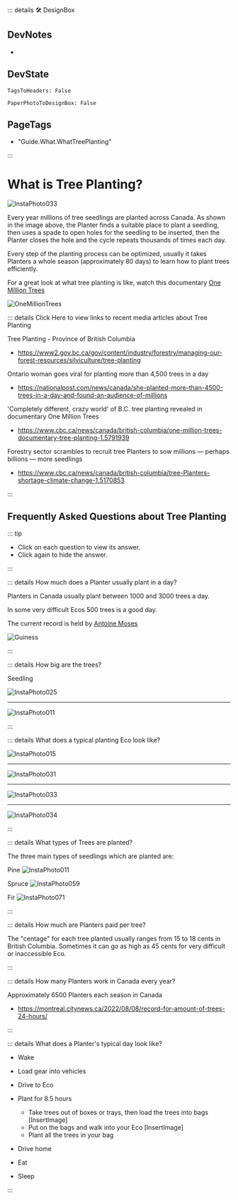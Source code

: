 ::: details 🛠 <dev>DesignBox</dev> 

## DevNotes
- 

## DevState

`TagsToHeaders: False`

`PaperPhotoToDesignBox: False`

<h2>PageTags</h2>

- "Guide.What.WhatTreePlanting"

:::

# What is Tree Planting?

![InstaPhoto033](/InstaPhoto033.jpg)

Every year millions of tree seedlings are planted across Canada. As shown in the image above, the Planter finds a suitable place to plant a seedling, then uses a spade to open holes for the seedling to be inserted, then the Planter closes the hole and the cycle repeats thousands of times each day.  

Every step of the planting process can be optimized, usually it takes Planters a whole season (approximately 80 days) to learn how to plant trees efficiently.  

For a great look at what tree planting is like, watch this documentary [One Million Trees](https://www.youtube.com/watch?v=ep6sWECi3BE)

![OneMillionTrees](/OneMillionTrees.png)

::: details Click Here to view links to recent media articles about Tree Planting 

Tree Planting - Province of British Columbia
- https://www2.gov.bc.ca/gov/content/industry/forestry/managing-our-forest-resources/silviculture/tree-planting

Ontario woman goes viral for planting more than 4,500 trees in a day
- https://nationalpost.com/news/canada/she-planted-more-than-4500-trees-in-a-day-and-found-an-audience-of-millions

'Completely different, crazy world' of B.C. tree planting revealed in documentary One Million Trees
- https://www.cbc.ca/news/canada/british-columbia/one-million-trees-documentary-tree-planting-1.5791939

Forestry sector scrambles to recruit tree Planters to sow millions — perhaps billions — more seedlings
- https://www.cbc.ca/news/canada/british-columbia/tree-Planters-shortage-climate-change-1.5170853

:::

<!--  -->

## Frequently Asked Questions about Tree Planting

::: tip 

- Click on each question to view its answer. 
- Click again to hide the answer.

:::
<!--  -->
::: details How much does a Planter usually plant in a day?

Planters in Canada usually plant between 1000 and 3000 trees a day.

In some very difficult Ecos 500 trees is a good day.

The current record is held by [Antoine Moses](https://www.instagram.com/antomosplant/)

![Guiness](/Guiness.png)

:::
<!--  -->
::: details How big are the trees?

Seedling

![InstaPhoto025](/InstaPhoto025.jpeg)

---

![InstaPhoto011](/InstaPhoto011.jpg)

:::
<!--  -->
::: details What does a typical planting Eco look like?

![InstaPhoto015](/InstaPhoto015.jpg)

---

![InstaPhoto031](/InstaPhoto031.jpg)

---

![InstaPhoto033](/InstaPhoto033.jpg)

---

![InstaPhoto034](/InstaPhoto034.jpg)


:::
<!--  -->
::: details What types of Trees are planted?

The three main types of seedlings which are planted are: 

Pine
![InstaPhoto011](/InstaPhoto011.jpg)

Spruce
![InstaPhoto059](/InstaPhoto059.jpg)

Fir
![InstaPhoto071](/InstaPhoto071.jpg)


:::
<!--  -->
::: details How much are Planters paid per tree?

The "centage" for each tree planted usually ranges from 15 to 18 cents in British Columbia. Sometimes it can go as high as 45 cents for very difficult or inaccessible Eco. 

:::

<!--  -->
::: details How many Planters work in Canada every year?

Approximately 6500 Planters each season in Canada

- https://montreal.citynews.ca/2022/08/08/record-for-amount-of-trees-24-hours/

:::
<!--  -->
::: details What does a Planter's typical day look like?

- Wake 
- Load gear into vehicles
- Drive to Eco
- Plant for 8.5 hours
    - Take trees out of boxes or trays, then load the trees into bags
    [InsertImage] 
    - Put on the bags and walk into your Eco 
    [InsertImage]
    - Plant all the trees in your bag

- Drive home
- Eat
- Sleep

 

:::


